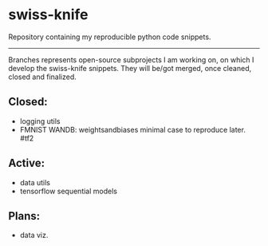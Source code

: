 # swiss-knife
Repository containing my reproducible python code snippets.

----
Branches represents open-source subprojects I am working on, on which I develop the swiss-knife snippets. 
They will be/got merged, once cleaned, closed and finalized. 

## Closed:
- logging utils
- FMNIST WANDB: weightsandbiases minimal case to reproduce later. #tf2

## Active:
- data utils
- tensorflow sequential models 

## Plans:
- data viz.
